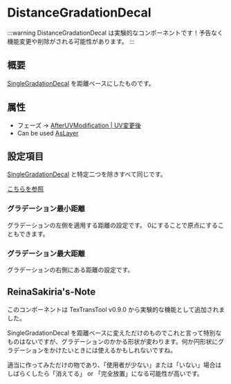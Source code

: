 # DistanceGradationDecal

:::warning
DistanceGradationDecal は実験的なコンポーネントです！予告なく機能変更や削除がされる可能性があります。
:::

## 概要

[SingleGradationDecal](/docs/Reference/SingleGradationDecal.md) を距離ベースにしたものです。

## 属性

- フェーズ -> [AfterUVModification | UV変更後](/docs/Reference/General/ExecutionOrder.md#afteruvmodification--uv変更後)
- Can be used [AsLayer](/docs/Reference/MultiLayerImageCanvas/AsLayer.md)

## 設定項目

[SingleGradationDecal](/docs/Reference/SingleGradationDecal.md) と特定二つを除きすべて同じです。

[こちらを参照](/docs/Reference/SingleGradationDecal.md#設定項目)

### グラデーション最小距離

グラデーションの左側を適用する距離の設定です。 0にすることで原点にすることもできます。

### グラデーション最大距離

グラデーションの右側にある距離の設定です。

## ReinaSakiria's-Note

このコンポーネントは TexTransTool v0.9.0 から実験的な機能として追加されました。

SingleGradationDecal を距離ベースに変えただけのものでこれと言って特別なものはないですが、グラデーションのかかる形状が変わります。何か円形状にグラデーションをかけたいときには使えるかもしれないですね。

適当に作ってみただけの物であり、「使用者が少ない」または「いない」場合はしばらくしたら「消えてる」 or 「完全放置」になる可能性が高いです。
